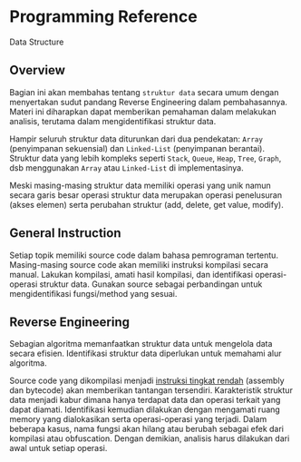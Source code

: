 # Programming Reference

Data Structure

## Overview

Bagian ini akan membahas tentang `struktur data` secara umum dengan menyertakan sudut pandang Reverse Engineering dalam pembahasannya. Materi ini diharapkan dapat memberikan pemahaman dalam melakukan analisis, terutama dalam mengidentifikasi struktur data.

Hampir seluruh struktur data diturunkan dari dua pendekatan: `Array` (penyimpanan sekuensial) dan `Linked-List` (penyimpanan berantai). Struktur data yang lebih kompleks seperti `Stack`, `Queue`, `Heap`, `Tree`, `Graph`, dsb menggunakan `Array` atau `Linked-List` di implementasinya.

Meski masing-masing struktur data memiliki operasi yang unik namun secara garis besar operasi struktur data merupakan operasi penelusuran (akses elemen) serta perubahan struktur (add, delete, get value, modify).

## General Instruction

Setiap topik memiliki source code dalam bahasa pemrograman tertentu. Masing-masing source code akan memiliki instruksi kompilasi secara manual. Lakukan kompilasi, amati hasil kompilasi, dan identifikasi operasi-operasi struktur data. Gunakan source sebagai perbandingan untuk mengidentifikasi fungsi/method yang sesuai.

## Reverse Engineering

Sebagian algoritma memanfaatkan struktur data untuk mengelola data secara efisien. Identifikasi struktur data diperlukan untuk memahami alur algoritma. 

Source code yang dikompilasi menjadi [instruksi tingkat rendah](https://github.com/ReversingID/LowLevelCode-Reference) (assembly dan bytecode) akan memberikan tantangan tersendiri. Karakteristik struktur data menjadi kabur dimana hanya terdapat data dan operasi terkait yang dapat diamati. Identifikasi kemudian dilakukan dengan mengamati ruang memory yang dialokasikan serta operasi-operasi yang terjadi. Dalam beberapa kasus, nama fungsi akan hilang atau berubah sebagai efek dari kompilasi atau obfuscation. Dengan demikian, analisis harus dilakukan dari awal untuk setiap operasi.